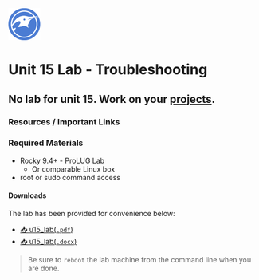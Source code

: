 <div class="flex-container">
        <img src="https://github.com/ProfessionalLinuxUsersGroup/img/blob/main/Assets/Logos/ProLUG_Round_Transparent_LOGO.png?raw=true" width="64" height="64"></img>
    <p>
        <h1>Unit 15 Lab - Troubleshooting</h1>
    </p>
</div>


## No lab for unit 15. Work on your [projects](./project.md).  

### Resources / Important Links

### Required Materials

- Rocky 9.4+ - ProLUG Lab
  - Or comparable Linux box
- root or sudo command access

#### Downloads

The lab has been provided for convenience below:

- <a href="./assets/downloads/u15/u15_lab.pdf" target="_blank" download>📥 u15_lab(`.pdf`)</a>
- <a href="./assets/downloads/u15/u15_lab.docx" target="_blank" download>📥 u15_lab(`.docx`)</a>

> Be sure to `reboot` the lab machine from the command line when you are done.
